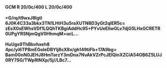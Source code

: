 #### GCM R 20/0c/400 L 20/0c/400
**+G/rq/t9wxJ8lgtl**<br/>**6J0K4C33a3bkx3TN1LHtH3u5raXUTN8D3yGt2qlER5c=**<br/>**zEsX0sEWhsVDf1LQQhTKBgiAddHc95+PYvUeEliwGLv7djG5LHxGCRETR0UPgYRSNjmQgV0HhmqM+ucL...**<br/><br/>
**HuUgs9ThBbvhxeh8**<br/>**4pc/yi6TPBmEGoIeDBYlj8cX8x/gh149tiFb+17A9bg=**<br/>**Bam0GnN0JEHJ8HmTorzY3mDna7NvAkVZrPcJEIQinXZCiA54OB6Z5LUJ0RY7SG/TWpRINXp/5j//LBc7...**